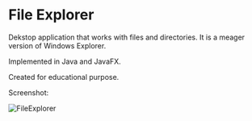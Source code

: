 # File Explorer

Dekstop application that works with files and directories. It is a meager version of Windows Explorer.

Implemented in Java and JavaFX.

Created for educational purpose.


Screenshot:

![FileExplorer](https://user-images.githubusercontent.com/24356805/163540171-97a8bdd8-cfc8-4b17-b6a2-eb5d4b2a8904.jpg)
